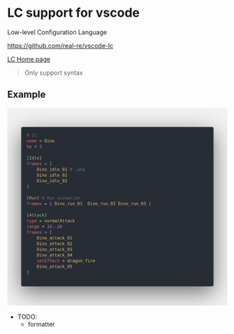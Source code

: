 # LC support for vscode

Low-level Configuration Language

https://github.com/real-re/vscode-lc

[LC Home page](https://github.com/real-re/lc)

> Only support syntax

## Example

![alt](images/code.png)

- TODO:
    - formatter
